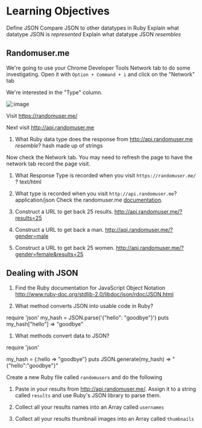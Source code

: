 # Learning Objectives

Define JSON
Compare JSON to other datatypes in Ruby
Explain what datatype JSON is *represented*
Explain what datatype JSON *resembles*

## Randomuser.me

We're going to use your Chrome Developer Tools Network tab to do some investigating.  Open it with `Option + Command + i` and click on the "Network" tab

We're interested in the "Type" column.

![:image](public/img/network_tab.png)

Visit https://randomuser.me/

Next visit http://api.randomuser.me

1. What Ruby data type does the response from http://api.randomuser.me *resemble*?
hash made up of strings

Now check the Network tab.  You may need to refresh the page to have the network tab record the page visit.

1. What Response Type is recorded when you visit `https://randomuser.me/` ?
text/html
1. What type is recorded when you visit `http://api.randomuser.me`?
application/json
Check the randomuser.me [documentation](https://randomuser.me/documentation#results).

1.  Construct a URL to get back 25 results.
http://api.randomuser.me/?results=25

1.  Construct a URL to get back a man.
http://api.randomuser.me/?gender=male

1.  Construct a URL to get back 25 women.
http://api.randomuser.me/?gender=female&results=25

## Dealing with JSON

1. Find the Ruby documentation for JavaScript Object Notation
http://www.ruby-doc.org/stdlib-2.0/libdoc/json/rdoc/JSON.html

1. What method converts JSON into usable code in Ruby?

require 'json'
my_hash = JSON.parse('{"hello": "goodbye"}')
puts my_hash["hello"] => "goodbye"

1. What methods convert data to JSON?

require 'json'

my_hash = {:hello => "goodbye"}
puts JSON.generate(my_hash) => "{\"hello\":\"goodbye\"}"

Create a new Ruby file called `randomusers` and do the following

1. Paste in your results from http://api.randomuser.me/. Assign it to a string called `results` and use Ruby's JSON library to parse them.

1. Collect all your results names into an Array called `usernames`

1.  Collect all your results thumbnail images into an Array called `thumbnails`
